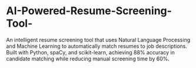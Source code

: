 # AI-Powered-Resume-Screening-Tool-
An intelligent resume screening tool that uses Natural Language Processing and Machine Learning to automatically match resumes to job descriptions. Built with Python, spaCy, and scikit-learn, achieving 88% accuracy in candidate matching while reducing manual screening time by 60%.
